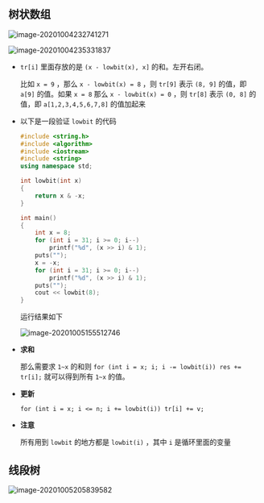 ## 树状数组

![image-20201004232741271](https://cdn.jsdelivr.net/gh/smallzhong/picgo-pic-bed@master/image-20201004232741271.png)

![image-20201004235331837](https://cdn.jsdelivr.net/gh/smallzhong/picgo-pic-bed@master/image-20201004235331837.png)

+ `tr[i]` 里面存放的是 `(x - lowbit(x), x]` 的和。左开右闭。

  比如 `x = 9` ，那么 `x - lowbit(x) = 8` ，则 `tr[9]` 表示 `(8, 9]` 的值，即 `a[9]` 的值。如果 `x = 8` 那么 `x - lowbit(x) = 0` ，则 `tr[8]` 表示 `(0, 8]` 的值，即 `a[1,2,3,4,5,6,7,8]` 的值加起来 
  
+ 以下是一段验证 `lowbit` 的代码

  ```cpp
  #include <string.h>
  #include <algorithm>
  #include <iostream>
  #include <string>
  using namespace std;
  
  int lowbit(int x)
  {
      return x & -x;
  }
  
  int main()
  {
      int x = 8;
      for (int i = 31; i >= 0; i--)
          printf("%d", (x >> i) & 1);
      puts("");
      x = -x;
      for (int i = 31; i >= 0; i--)
          printf("%d", (x >> i) & 1);
      puts("");
      cout << lowbit(8);
  }
  ```

  运行结果如下

  ![image-20201005155512746](https://cdn.jsdelivr.net/gh/smallzhong/picgo-pic-bed@master/image-20201005155512746.png)

+ **求和**

  那么需要求 `1~x` 的和则 `for (int i = x; i; i -= lowbit(i)) res += tr[i];` 就可以得到所有 `1~x` 的值。

+ **更新**

  `for (int i = x; i <= n; i += lowbit(i)) tr[i] += v;`

+ **注意**

  所有用到 `lowbit` 的地方都是 `lowbit(i)` ，其中 `i` 是循环里面的变量

## 线段树

![image-20201005205839582](https://cdn.jsdelivr.net/gh/smallzhong/picgo-pic-bed@master/image-20201005205839582.png)

